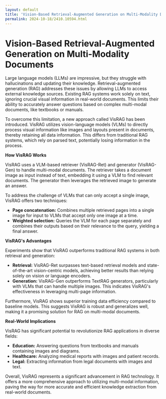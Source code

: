 ```yaml
---
layout: default
title: 'Vision-Based Retrieval-Augmented Generation on Multi-Modality Documents'
permalink: 2024-10-18/2410.10594.html
---
```

# Vision-Based Retrieval-Augmented Generation on Multi-Modality Documents

Large language models (LLMs) are impressive, but they struggle with hallucinations and updating their knowledge. Retrieval-augmented generation (RAG) addresses these issues by allowing LLMs to access external knowledge sources. Existing RAG systems work solely on text, ignoring crucial visual information in real-world documents. This limits their ability to accurately answer questions based on complex multi-modal documents, like textbooks or manuals. 

To overcome this limitation, a new approach called VisRAG has been introduced. VisRAG utilizes vision-language models (VLMs) to directly process visual information like images and layouts present in documents, thereby retaining all data information. This differs from traditional RAG systems, which rely on parsed text, potentially losing information in the process. 

**How VisRAG Works**

VisRAG uses a VLM-based retriever (VisRAG-Ret) and generator (VisRAG-Gen) to handle multi-modal documents. The retriever takes a document image as input instead of text, embedding it using a VLM to find relevant documents. The generator then leverages the retrieved image to generate an answer. 

To address the challenge of VLMs that can only accept a single image, VisRAG offers two techniques:

* **Page concatenation:** Combines multiple retrieved pages into a single image for input to VLMs that accept only one image at a time. 
* **Weighted selection:** Queries the VLM for each page separately and combines their outputs based on their relevance to the query, yielding a final answer. 

**VisRAG's Advantages**

Experiments show that VisRAG outperforms traditional RAG systems in both retrieval and generation: 

* **Retrieval:** VisRAG-Ret surpasses text-based retrieval models and state-of-the-art vision-centric models, achieving better results than relying solely on vision or language encoders. 
* **Generation:** VisRAG-Gen outperforms TextRAG generators, particularly with VLMs that can handle multiple images. This indicates VisRAG's effectiveness in leveraging multi-page information.

Furthermore, VisRAG shows superior training data efficiency compared to baseline models. This suggests VisRAG is robust and generalizes well, making it a promising solution for RAG on multi-modal documents. 

**Real-World Implications**

VisRAG has significant potential to revolutionize RAG applications in diverse fields:

* **Education:** Answering questions from textbooks and manuals containing images and diagrams.
* **Healthcare:** Analyzing medical reports with images and patient records.
* **Legal:** Extracting information from legal documents with images and text.

Overall, VisRAG represents a significant advancement in RAG technology. It offers a more comprehensive approach to utilizing multi-modal information, paving the way for more accurate and efficient knowledge extraction from real-world documents.  
